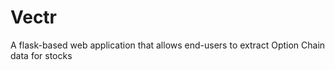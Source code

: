 # Vectr
A flask-based web application that allows end-users to extract Option Chain data for stocks

